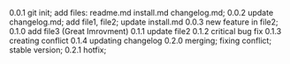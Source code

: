 0.0.1 git init; add files: readme.md install.md changelog.md;
0.0.2 update changelog.md; add file1, file2; update install.md
0.0.3 new feature in file2;
0.1.0 add file3 (Great Imrovment)
0.1.1 update file2
0.1.2 critical bug fix
0.1.3 creating conflict
0.1.4 updating changelog
0.2.0 merging; fixing conflict; stable version;
0.2.1 hotfix;
